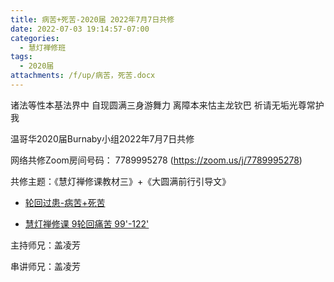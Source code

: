 ```yaml
---
title: 病苦+死苦-2020届 2022年7月7日共修
date: 2022-07-03 19:14:57-07:00
categories:
  - 慧灯禅修班
tags:
  - 2020届
attachments: /f/up/病苦，死苦.docx
---
```

诸法等性本基法界中 自现圆满三身游舞力 离障本来怙主龙钦巴 祈请无垢光尊常护我

温哥华2020届Burnaby小组2022年7月7日共修

网络共修Zoom房间号码： 7789995278 (<https://zoom.us/j/7789995278>)

共修主题：《慧灯禅修课教材三》+《大圆满前行引导文》

* [轮回过患-病苦+死苦](http://huidengchanxiu.net/hdv/f/up/病苦，死苦.docx)

* [慧灯禅修课 9轮回痛苦 99'-122'](https://www.youtube.com/watch?v=ctMXiO8zQPc&list=PLQU9iXcMduTfoo8rKZhj69k-OOas8C1Of&index=10&ab_channel=%E6%85%A7%E7%81%AF%E4%B9%8B%E5%85%89%E7%BD%91%E7%AB%99) 

主持师兄：盖凌芳

串讲师兄：盖凌芳